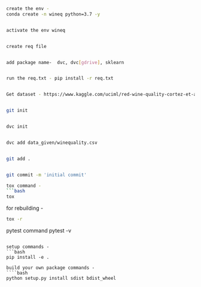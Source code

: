 ```bash
create the env - 
conda create -n wineq python=3.7 -y
```
```bash

activate the env wineq
```
```bash

create req file
```
```bash

add package name-  dvc, dvc[gdrive], sklearn
```
```bash

run the req.txt - pip install -r req.txt 
```
```bash

Get dataset - https://www.kaggle.com/uciml/red-wine-quality-cortez-et-al-2009
```
```bash

git init
```
```bash

dvc init
```
```bash

dvc add data_given/winequality.csv
```
```bash

git add .
```
```bash

git commit -m 'initial commit'

tox command - 
```bash
tox
```
for rebuilding - 
```bash
tox -r
```
pytest command
pytest -v
```

setup commands - 
```bash
pip install -e .

build your own package commands - 
````bash
python setup.py install sdist bdist_wheel
```